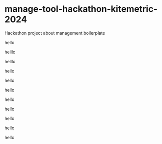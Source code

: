 # manage-tool-hackathon-kitemetric-2024

Hackathon project about management boilerplate

hello

helllo

helllo

hello

hello

hello

hello

hello

hello

hello

hello
